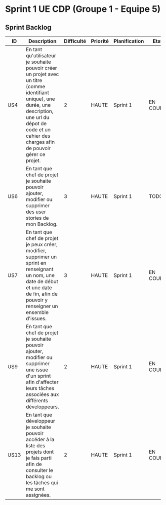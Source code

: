# Sprint 1 UE CDP (Groupe 1 - Equipe 5)

## Sprint Backlog

| ID  	|   Description	                                                                                                                                                        |   Difficulté	|   Priorité	|  Planification |  Etat 	|
|-------|-----------------------------------------------------------------------------------------------------------------------------------------------------------------------|---------------|---------------|----------------|----------|
|   US4	|  En tant qu'utilisateur je souhaite pouvoir créer un projet avec un titre (comme identifiant unique), une durée, une description, une url du dépot de code et un cahier des charges afin de  pouvoir gérer ce projet. 	             |       2    	|   HAUTE	   	|   Sprint	1        |	EN COURS	|
|   US6	|  En tant que chef de projet je souhaite pouvoir ajouter, modifier ou supprimer des user stories de mon Backlog. 	                                                                                    |       3    	|   HAUTE	   	|     Sprint   1        |	TODO	|
|   US7  |  En tant que chef de projet je peux créer, modifier, supprimer un sprint en renseignant un nom, une date de début et une date de fin, afin de pouvoir y renseigner un ensemble d'issues.                                                            	|   	3       |   HAUTE	   	|   Sprint	1         |	EN COURS	|
|   US9	|  En tant que chef de projet je souhaite pouvoir ajouter, modifier ou supprimer une issue d'un sprint afin d'affecter leurs tâches associées aux différents développeurs.                   |       2      |   HAUTE	   	  |   Sprint	  1         |	EN COURS	|
|   US13	|  En tant que développeur je souhaite pouvoir accéder à la liste des projets dont je fais parti afin de consulter le backlog ou les tâches qui me sont assignées.  								    |     2      	|   HAUTE	   	|   Sprint	  1       |	EN COURS	|
